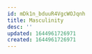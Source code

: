 ```yaml
---
id: mDk1n_bduuR4VgcWOJqnh
title: Masculinity
desc: ''
updated: 1644961726971
created: 1644961726971
---
```


